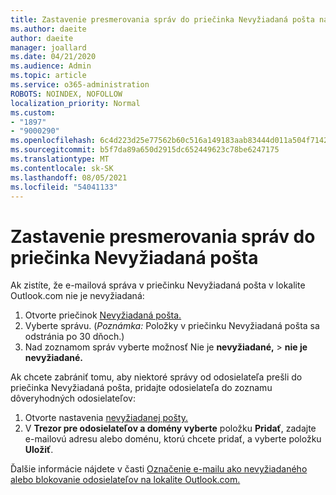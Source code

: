 ```yaml
---
title: Zastavenie presmerovania správ do priečinka Nevyžiadaná pošta na lokalite Outlook.com
ms.author: daeite
author: daeite
manager: joallard
ms.date: 04/21/2020
ms.audience: Admin
ms.topic: article
ms.service: o365-administration
ROBOTS: NOINDEX, NOFOLLOW
localization_priority: Normal
ms.custom:
- "1897"
- "9000290"
ms.openlocfilehash: 6c4d223d25e77562b60c516a149183aab83444d011a504f71424479792c97cfa
ms.sourcegitcommit: b5f7da89a650d2915dc652449623c78be6247175
ms.translationtype: MT
ms.contentlocale: sk-SK
ms.lasthandoff: 08/05/2021
ms.locfileid: "54041133"
---
```

# <a name="stop-messages-from-going-to-your-junk-email-folder"></a>Zastavenie presmerovania správ do priečinka Nevyžiadaná pošta

Ak zistíte, že e-mailová správa v priečinku Nevyžiadaná pošta v lokalite Outlook.com nie je nevyžiadaná:

1. Otvorte priečinok [Nevyžiadaná pošta.](https://outlook.live.com/mail/junkemail)
1. Vyberte správu. (*Poznámka:* Položky v priečinku Nevyžiadaná pošta sa odstránia po 30 dňoch.)
1. Nad zoznamom správ vyberte možnosť Nie je **nevyžiadané,**  >  **nie je nevyžiadané.**

Ak chcete zabrániť tomu, aby niektoré správy od odosielateľa prešli do priečinka Nevyžiadaná pošta, pridajte odosielateľa do zoznamu dôveryhodných odosielateľov:

1. Otvorte nastavenia [nevyžiadanej pošty.](https://go.microsoft.com/fwlink/?linkid=2035804)
1. V **Trezor pre odosielateľov a domény vyberte** položku **Pridať**, zadajte e-mailovú adresu alebo doménu, ktorú chcete pridať, a vyberte položku **Uložiť**.

Ďalšie informácie nájdete v časti [Označenie e-mailu ako nevyžiadaného alebo blokovanie odosielateľov na lokalite Outlook.com.](https://support.office.com/article/a3ece97b-82f8-4a5e-9ac3-e92fa6427ae4?wt.mc_id=Office_Outlook_com_Alchemy)
